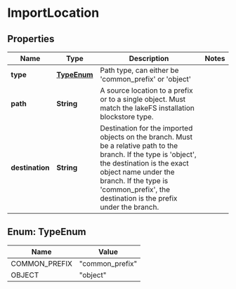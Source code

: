 

# ImportLocation


## Properties

Name | Type | Description | Notes
------------ | ------------- | ------------- | -------------
**type** | [**TypeEnum**](#TypeEnum) | Path type, can either be &#39;common_prefix&#39; or &#39;object&#39; | 
**path** | **String** | A source location to a prefix or to a single object. Must match the lakeFS installation blockstore type. | 
**destination** | **String** | Destination for the imported objects on the branch. Must be a relative path to the branch. If the type is &#39;object&#39;, the destination is the exact object name under the branch. If the type is &#39;common_prefix&#39;, the destination is the prefix under the branch.  | 



## Enum: TypeEnum

Name | Value
---- | -----
COMMON_PREFIX | &quot;common_prefix&quot;
OBJECT | &quot;object&quot;



